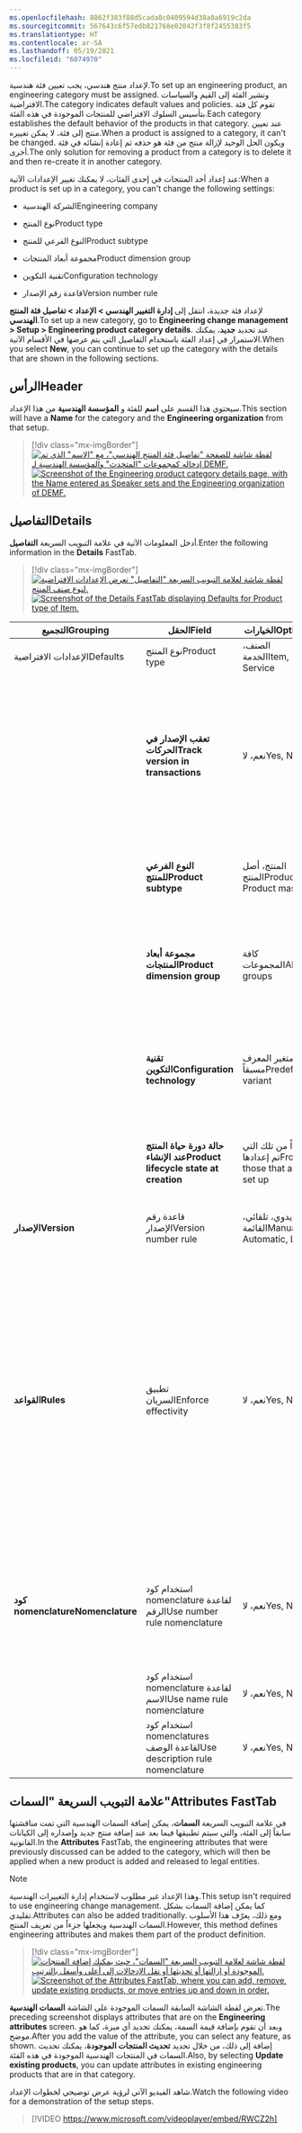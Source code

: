 ```yaml
---
ms.openlocfilehash: 8862f383f88d5cada8c0409594d38a0a6919c2da
ms.sourcegitcommit: 567643c6f57edb821768e02042f3f8f2455383f5
ms.translationtype: HT
ms.contentlocale: ar-SA
ms.lasthandoff: 05/19/2021
ms.locfileid: "6074970"
---
```

<span data-ttu-id="7664a-101">لإعداد منتج هندسي، يجب تعيين فئة هندسية.</span><span class="sxs-lookup"><span data-stu-id="7664a-101">To set up an engineering product, an engineering category must be assigned.</span></span> <span data-ttu-id="7664a-102">وتشير الفئة إلى القيم والسياسات الافتراضية.</span><span class="sxs-lookup"><span data-stu-id="7664a-102">The category indicates default values and policies.</span></span> <span data-ttu-id="7664a-103">تقوم كل فئة بتأسيس السلوك الافتراضي للمنتجات الموجودة في هذه الفئة.</span><span class="sxs-lookup"><span data-stu-id="7664a-103">Each category establishes the default behavior of the products in that category.</span></span> <span data-ttu-id="7664a-104">عند تعيين منتج إلى فئة، لا يمكن تغييره.</span><span class="sxs-lookup"><span data-stu-id="7664a-104">When a product is assigned to a category, it can't be changed.</span></span> <span data-ttu-id="7664a-105">ويكون الحل الوحيد لإزالة منتج من فئة هو حذفه ثم إعادة إنشائه في فئة أخرى.</span><span class="sxs-lookup"><span data-stu-id="7664a-105">The only solution for removing a product from a category is to delete it and then re-create it in another category.</span></span>

<span data-ttu-id="7664a-106">عند إعداد أحد المنتجات في إحدى الفئات، لا يمكنك تغيير الإعدادات الآتية:</span><span class="sxs-lookup"><span data-stu-id="7664a-106">When a product is set up in a category, you can't change the following settings:</span></span>

- <span data-ttu-id="7664a-107">الشركة الهندسية</span><span class="sxs-lookup"><span data-stu-id="7664a-107">Engineering company</span></span>

- <span data-ttu-id="7664a-108">نوع المنتج</span><span class="sxs-lookup"><span data-stu-id="7664a-108">Product type</span></span>

- <span data-ttu-id="7664a-109">النوع الفرعي للمنتج</span><span class="sxs-lookup"><span data-stu-id="7664a-109">Product subtype</span></span>

- <span data-ttu-id="7664a-110">مجموعة أبعاد المنتجات</span><span class="sxs-lookup"><span data-stu-id="7664a-110">Product dimension group</span></span>

- <span data-ttu-id="7664a-111">تقنية التكوين</span><span class="sxs-lookup"><span data-stu-id="7664a-111">Configuration technology</span></span>

- <span data-ttu-id="7664a-112">قاعدة رقم الإصدار</span><span class="sxs-lookup"><span data-stu-id="7664a-112">Version number rule</span></span>

<span data-ttu-id="7664a-113">لإعداد فئة جديدة، انتقل إلى **إدارة التغيير الهندسي > الإعداد > تفاصيل فئة المنتج الهندسي**.</span><span class="sxs-lookup"><span data-stu-id="7664a-113">To set up a new category, go to **Engineering change management > Setup > Engineering product category details**.</span></span> <span data-ttu-id="7664a-114">عند تحديد **جديد**، يمكنك الاستمرار في إعداد الفئة باستخدام التفاصيل التي يتم عرضها في الأقسام الآتية.</span><span class="sxs-lookup"><span data-stu-id="7664a-114">When you select **New**, you can continue to set up the category with the details that are shown in the following sections.</span></span>

## <a name="header"></a><span data-ttu-id="7664a-115">الرأس</span><span class="sxs-lookup"><span data-stu-id="7664a-115">Header</span></span>

<span data-ttu-id="7664a-116">سيحتوي هذا القسم على **اسم** للفئة و **المؤسسة الهندسية** من هذا الإعداد.</span><span class="sxs-lookup"><span data-stu-id="7664a-116">This section will have a **Name** for the category and the **Engineering organization** from that setup.</span></span>

> [!div class="mx-imgBorder"]
> <span data-ttu-id="7664a-117">[![لقطة شاشة للصفحة "تفاصيل فئة المنتج الهندسي"، مع "الاسم" الذي تم إدخاله كمجموعات "المتحدث" والمؤسسة الهندسية لـ DEMF.](../media/engineering-product-category-details.png)](../media/engineering-product-category-details.png#lightbox)</span><span class="sxs-lookup"><span data-stu-id="7664a-117">[![Screenshot of the Engineering product category details page, with the Name entered as Speaker sets and the Engineering organization of DEMF.](../media/engineering-product-category-details.png)](../media/engineering-product-category-details.png#lightbox)</span></span>

## <a name="details"></a><span data-ttu-id="7664a-118">التفاصيل</span><span class="sxs-lookup"><span data-stu-id="7664a-118">Details</span></span>

<span data-ttu-id="7664a-119">أدخل المعلومات الآتية في علامة التبويب السريعة **التفاصيل**.</span><span class="sxs-lookup"><span data-stu-id="7664a-119">Enter the following information in the **Details** FastTab.</span></span>

> [!div class="mx-imgBorder"]
> <span data-ttu-id="7664a-120">[![لقطة شاشة لعلامة التبويب السريعة "التفاصيل" تعرض الإعدادات الافتراضية لنوع صنف المنتج.](../media/engineering-product-category-details-default-fasttab.png)](../media/engineering-product-category-details-default-FastTab.png#lightbox)</span><span class="sxs-lookup"><span data-stu-id="7664a-120">[![Screenshot of the Details FastTab displaying Defaults for Product type of Item.](../media/engineering-product-category-details-default-fasttab.png)](../media/engineering-product-category-details-default-FastTab.png#lightbox)</span></span>


|<span data-ttu-id="7664a-121">التجميع</span><span class="sxs-lookup"><span data-stu-id="7664a-121">Grouping</span></span> | <span data-ttu-id="7664a-122">الحقل</span><span class="sxs-lookup"><span data-stu-id="7664a-122">Field</span></span> | <span data-ttu-id="7664a-123">الخيارات</span><span class="sxs-lookup"><span data-stu-id="7664a-123">Options</span></span> | <span data-ttu-id="7664a-124">التعليقات</span><span class="sxs-lookup"><span data-stu-id="7664a-124">Comments</span></span> |
|---------|-------|---------|---------|
|<span data-ttu-id="7664a-125">الإعدادات الافتراضية</span><span class="sxs-lookup"><span data-stu-id="7664a-125">Defaults</span></span> | <span data-ttu-id="7664a-126">نوع المنتج</span><span class="sxs-lookup"><span data-stu-id="7664a-126">Product type</span></span> | <span data-ttu-id="7664a-127">الصنف، الخدمة</span><span class="sxs-lookup"><span data-stu-id="7664a-127">Item, Service</span></span> |
| | <span data-ttu-id="7664a-128">**تعقب الإصدار في الحركات**</span><span class="sxs-lookup"><span data-stu-id="7664a-128">**Track version in transactions**</span></span> | <span data-ttu-id="7664a-129">نعم، لا</span><span class="sxs-lookup"><span data-stu-id="7664a-129">Yes, No</span></span> | <span data-ttu-id="7664a-130">إذا تم إعداد منتج في هذه الفئة، فسيكون تلقائياً النوع الفرعي لأصل المنتج; يتم ختم كل الحركات بالإصدار</span><span class="sxs-lookup"><span data-stu-id="7664a-130">If a product is set up in this category, it will automatically be the subtype of Product master; all transactions are stamped with version</span></span> |
| | <span data-ttu-id="7664a-131">**النوع الفرعي للمنتج**</span><span class="sxs-lookup"><span data-stu-id="7664a-131">**Product subtype**</span></span> | <span data-ttu-id="7664a-132">المنتج، أصل المنتج</span><span class="sxs-lookup"><span data-stu-id="7664a-132">Product, Product master</span></span> | <span data-ttu-id="7664a-133">إذا كان أصل المنتج، فسيتم تمكين مجموعة أبعاد المنتجات</span><span class="sxs-lookup"><span data-stu-id="7664a-133">If Product master, product dimension group will be enabled</span></span> |
| | <span data-ttu-id="7664a-134">**مجموعة أبعاد المنتجات**</span><span class="sxs-lookup"><span data-stu-id="7664a-134">**Product dimension group**</span></span> | <span data-ttu-id="7664a-135">كافة المجموعات</span><span class="sxs-lookup"><span data-stu-id="7664a-135">All groups</span></span> | <span data-ttu-id="7664a-136">إذا كان إصدار المسار **نعم**، فسيتم عرض تلك المجموعات فقط مع الإصدار</span><span class="sxs-lookup"><span data-stu-id="7664a-136">If the track version is **Yes**, only those groups with version will display</span></span> |
| | <span data-ttu-id="7664a-137">**تقنية التكوين**</span><span class="sxs-lookup"><span data-stu-id="7664a-137">**Configuration technology**</span></span> | <span data-ttu-id="7664a-138">المتغير المعرف مسبقاً</span><span class="sxs-lookup"><span data-stu-id="7664a-138">Predefined variant</span></span> | <span data-ttu-id="7664a-139">هذه التقنية هي التقنية الوحيدة المعتمدة من قِبل إدارة التغييرات الهندسية</span><span class="sxs-lookup"><span data-stu-id="7664a-139">This technology is the only one that is supported by engineering change management</span></span> |
| | <span data-ttu-id="7664a-140">**حالة دورة حياة المنتج عند الإنشاء**</span><span class="sxs-lookup"><span data-stu-id="7664a-140">**Product lifecycle state at creation**</span></span> | <span data-ttu-id="7664a-141">بدءاً من تلك التي تم إعدادها</span><span class="sxs-lookup"><span data-stu-id="7664a-141">From those that are set up</span></span> | <span data-ttu-id="7664a-142">حالة دورة الحياة عند إنشاء الصنف لأول مرة</span><span class="sxs-lookup"><span data-stu-id="7664a-142">The life cycle state that it has when the item is first created</span></span> |
|<span data-ttu-id="7664a-143">**الإصدار**</span><span class="sxs-lookup"><span data-stu-id="7664a-143">**Version**</span></span> | <span data-ttu-id="7664a-144">قاعدة رقم الإصدار</span><span class="sxs-lookup"><span data-stu-id="7664a-144">Version number rule</span></span> | <span data-ttu-id="7664a-145">يدوي، تلقائي، القائمة</span><span class="sxs-lookup"><span data-stu-id="7664a-145">Manual, Automatic, List</span></span> | <span data-ttu-id="7664a-146">على النحو المعروض سابقاً في هذه الوحدة النمطية</span><span class="sxs-lookup"><span data-stu-id="7664a-146">As shown earlier in this module</span></span> |
|<span data-ttu-id="7664a-147">**القواعد**</span><span class="sxs-lookup"><span data-stu-id="7664a-147">**Rules**</span></span> | <span data-ttu-id="7664a-148">تطبيق السريان</span><span class="sxs-lookup"><span data-stu-id="7664a-148">Enforce effectivity</span></span> | <span data-ttu-id="7664a-149">نعم، لا</span><span class="sxs-lookup"><span data-stu-id="7664a-149">Yes, No</span></span> | <span data-ttu-id="7664a-150">حدد ما إذا كان من الممكن أن تكون تواريخ الإصدارات متصلة أم لا وما إذا كان من الممكن حدوث تداخلات.</span><span class="sxs-lookup"><span data-stu-id="7664a-150">Select if the dates of versions can be contiguous or not and if overlaps can occur.</span></span> <span data-ttu-id="7664a-151">**نعم** تعني أن تواريخ **البدء** يجب أن توجد على كل إصدار.</span><span class="sxs-lookup"><span data-stu-id="7664a-151">**Yes** means that **From** dates must be on every version.</span></span> <span data-ttu-id="7664a-152">**لا** تعني عدم وجود قيود للتاريخ ويمكن استخدام أي إصدار نشط.</span><span class="sxs-lookup"><span data-stu-id="7664a-152">**No** means no date restrictions and any active version can be used.</span></span> |
|<span data-ttu-id="7664a-153">**كود nomenclature**</span><span class="sxs-lookup"><span data-stu-id="7664a-153">**Nomenclature**</span></span> | <span data-ttu-id="7664a-154">استخدام كود nomenclature لقاعدة الرقم</span><span class="sxs-lookup"><span data-stu-id="7664a-154">Use number rule nomenclature</span></span> | <span data-ttu-id="7664a-155">نعم، لا</span><span class="sxs-lookup"><span data-stu-id="7664a-155">Yes, No</span></span> | <span data-ttu-id="7664a-156">يقوم هذا الإعداد بتمكين قواعد تعريف للاسم باستخدام أسماء سمات التسلسلات الرقمية</span><span class="sxs-lookup"><span data-stu-id="7664a-156">This setting enables rules for defining a name by using number sequences attribute names</span></span> |
| | <span data-ttu-id="7664a-157">استخدام كود nomenclature لقاعدة الاسم</span><span class="sxs-lookup"><span data-stu-id="7664a-157">Use name rule nomenclature</span></span> | <span data-ttu-id="7664a-158">نعم، لا</span><span class="sxs-lookup"><span data-stu-id="7664a-158">Yes, No</span></span> |
| | <span data-ttu-id="7664a-159">استخدام كود nomenclatures لقاعدة الوصف</span><span class="sxs-lookup"><span data-stu-id="7664a-159">Use description rule nomenclature</span></span> | <span data-ttu-id="7664a-160">نعم، لا</span><span class="sxs-lookup"><span data-stu-id="7664a-160">Yes, No</span></span> |



## <a name="attributes-fasttab"></a><span data-ttu-id="7664a-161">علامة التبويب السريعة "السمات"</span><span class="sxs-lookup"><span data-stu-id="7664a-161">Attributes FastTab</span></span>

<span data-ttu-id="7664a-162">في علامة التبويب السريعة **السمات**، يمكن إضافة السمات الهندسية التي تمت مناقشتها سابقاً إلى الفئة، والتي سيتم تطبيقها فيما بعد عند إضافة منتج جديد وإصداره إلى الكيانات القانونية.</span><span class="sxs-lookup"><span data-stu-id="7664a-162">In the **Attributes** FastTab, the engineering attributes that were previously discussed can be added to the category, which will then be applied when a new product is added and released to legal entities.</span></span> 

> [!NOTE] 
> <span data-ttu-id="7664a-163">وهذا الإعداد غير مطلوب لاستخدام إدارة التغييرات الهندسية.</span><span class="sxs-lookup"><span data-stu-id="7664a-163">This setup isn't required to use engineering change management.</span></span> <span data-ttu-id="7664a-164">كما يمكن إضافة السمات بشكل تقليدي.</span><span class="sxs-lookup"><span data-stu-id="7664a-164">Attributes can also be added traditionally.</span></span> <span data-ttu-id="7664a-165">ومع ذلك، يعرّف هذا الأسلوب السمات الهندسية ويجعلها جزءاً من تعريف المنتج.</span><span class="sxs-lookup"><span data-stu-id="7664a-165">However, this method defines engineering attributes and makes them part of the product definition.</span></span>

> [!div class="mx-imgBorder"]
> <span data-ttu-id="7664a-166">[![لقطة شاشة لعلامة التبويب السريعة "السمات"، حيث يمكنك إضافة المنتجات الموجودة أو إزالتها أو تحديثها أو نقل الإدخالات إلى أعلى وأسفل بالترتيب.](../media/engineering-product-category-attributes.png)](../media/engineering-product-category-attributes.png#lightbox)</span><span class="sxs-lookup"><span data-stu-id="7664a-166">[![Screenshot of the Attributes FastTab, where you can add, remove, update existing products, or move entries up and down in order.](../media/engineering-product-category-attributes.png)](../media/engineering-product-category-attributes.png#lightbox)</span></span>

<span data-ttu-id="7664a-167">تعرض لقطة الشاشة السابقة السمات الموجودة على الشاشة **السمات الهندسية**.</span><span class="sxs-lookup"><span data-stu-id="7664a-167">The preceding screenshot displays attributes that are on the **Engineering attributes** screen.</span></span> <span data-ttu-id="7664a-168">وبعد أن تقوم بإضافة قيمة السمة، يمكنك تحديد أي ميزة، كما هو موضح.</span><span class="sxs-lookup"><span data-stu-id="7664a-168">After you add the value of the attribute, you can select any feature, as shown.</span></span> <span data-ttu-id="7664a-169">إضافة إلى ذلك، من خلال تحديد **تحديث المنتجات الموجودة**، يمكنك تحديث السمات في المنتجات الهندسية الموجودة في هذه الفئة.</span><span class="sxs-lookup"><span data-stu-id="7664a-169">Also, by selecting **Update existing products**, you can update attributes in existing engineering products that are in that category.</span></span>

<span data-ttu-id="7664a-170">شاهد الفيديو الآتي لرؤية عرض توضيحي لخطوات الإعداد.</span><span class="sxs-lookup"><span data-stu-id="7664a-170">Watch the following video for a demonstration of the setup steps.</span></span>

> [!VIDEO https://www.microsoft.com/videoplayer/embed/RWCZ2h]
